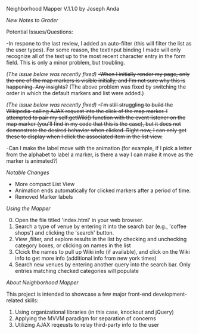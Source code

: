 Neighborhood Mapper V.1.1.0 by Joseph Anda

*New Notes to Grader*

Potential Issues/Questions:

-In respone to the last review, I added an auto-filter (this will filter the list as the user types).  For some reason, the textInput binding I made will only recognize all of the text up to the most recent character entry in the form field.  This is only a minor problem, but troubling.

*(The issue below was recently fixed)*
~~-When I initially render my page, only the one of the map markers is visible initially, and I'm not sure why this is happening.  Any insights?~~  (The above problem was fixed by switching the order in which the default markers and list were added.)

*(The issue below was recently fixed)*
~~-I'm still struggling to build the Wikipedia-calling AJAX request into the click of the map marker.  I attempted to pair my self.getWiki() function with the event listener on the map marker (you'll find in my code that this is the case), but it does not demonstrate the desired behavior when clicked.  Right now, I can only get these to display when I click the associated item in the list view.~~

-Can I make the label move with the animation (for example, if I pick a letter from the alphabet to label a marker, is there a way I can make it move as the marker is animated?)


*Notable Changes*

-  More compact List View
-  Animation ends automatically for clicked markers after a period of time.
-  Removed Marker labels

*Using the Mapper*

0)  Open the file titled 'index.html' in your web browser.  
1)  Search a type of venue by entering it into the search bar (e.g., 'coffee shops') and clicking the 'search' button.
2)  View ,filter, and explore results in the list by checking and unchecking category boxes, or clicking on names in the list
3)  Clcick the names to pull up Wiki info (if available), and click on the Wiki info to get more info (additional info from new york times)
4)  Search new venues by entering another query into the search bar.  Only entries matching checked categories will populate


*About Neighborhood Mapper*

This project is intended to showcase a few major front-end development-related skills:

1)  Using organizational libraries (in this case, knockout and jQuery)
2)  Applying the MVVM paradigm for separation of concerns
3)  Utilizing AJAX reqeusts to relay third-party info to the user